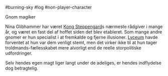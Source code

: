 #burning-sky #log #non-player-character

Gnom magiker
Nina Glibhammer har været [Kong Steppengard](Kong%20Steppengard.md)s nærmeste rådgiver i mange år, og været en fast del af hoffet siden det blev etableret. Som mange andre gnomer er hun specialist i at fremkalde og fjerne illusioner. [Lyceum](Lyceum.md) havde forventet at hun var dem venligt stemt, men det virker ikke til at hun tager troldmands-fællesskabet mere alvorligt end de reelle storpolitiske udfordringer.
Selv hendes egen magt liger langt under de adeliges, er hendes indflydelse dog betragtelig.
